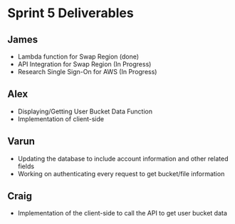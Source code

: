 # Sprint 5 Deliverables

## James
- Lambda function for Swap Region (done)
- API Integration for Swap Region (In Progress)
- Research Single Sign-On for AWS (In Progress)

## Alex
- Displaying/Getting User Bucket Data Function
- Implementation of client-side

## Varun
- Updating the database to include account information and other related fields
- Working on authenticating every request to get bucket/file information

## Craig
- Implementation of the client-side to call the API to get user bucket data
